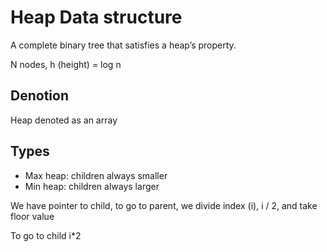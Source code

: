 # Heap Data structure
A complete binary tree that satisfies a heap’s property.

N nodes, h (height) = log n

## Denotion
Heap denoted as an array
## Types
* Max heap: children always smaller
* Min heap: children always larger


We have pointer to child, to go to parent, we divide index (i), i / 2, and take floor value

To go to child i*2
